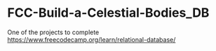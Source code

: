 # FCC-Build-a-Celestial-Bodies_DB
One of the projects to complete https://www.freecodecamp.org/learn/relational-database/
